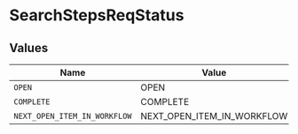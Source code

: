 # SearchStepsReqStatus


## Values

| Name                         | Value                        |
| ---------------------------- | ---------------------------- |
| `OPEN`                       | OPEN                         |
| `COMPLETE`                   | COMPLETE                     |
| `NEXT_OPEN_ITEM_IN_WORKFLOW` | NEXT_OPEN_ITEM_IN_WORKFLOW   |